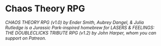 # Chaos Theory RPG



_CHAOS THEORY RPG (v1.0) by Ender Smith, Aubrey Dangel, &amp; Julia Rutledge is a Jurassic Park-inspired homebrew for LASERS &amp; FEELINGS: THE DOUBLECLICKS TRIBUTE RPG (v1.2) by John Harper, whom you can support on Patreon._

